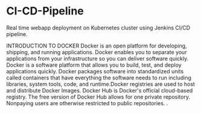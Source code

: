 # CI-CD-Pipeline
Real time webapp deployment on Kubernetes cluster using Jenkins CI/CD pipeline.

INTRODUCTION TO DOCKER
Docker is an open platform for developing, shipping, and running applications. Docker enables you to separate your applications from your infrastructure so you can deliver software quickly. Docker is a software platform that allows you to build, test, and deploy applications quickly. Docker packages software into standardized units called containers that have everything the software needs to run including libraries, system tools, code, and runtime.Docker registries are used to host and distribute Docker Images. Docker Hub is Docker's official cloud-based registry. The free version of Docker Hub allows for one private repository. Nonpaying users are otherwise restricted to public repositories. .



